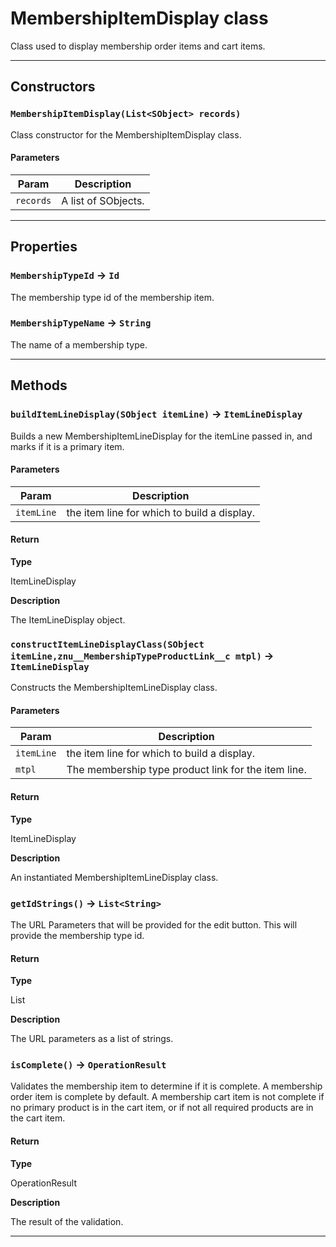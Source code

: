 # MembershipItemDisplay class

Class used to display membership order items and cart items.

---
## Constructors
### `MembershipItemDisplay(List<SObject> records)`

Class constructor for the MembershipItemDisplay class.
#### Parameters
|Param|Description|
|-----|-----------|
|`records` |  A list of SObjects. |

---
## Properties

### `MembershipTypeId` → `Id`

The membership type id of the membership item.

### `MembershipTypeName` → `String`

The name of a membership type.

---
## Methods
### `buildItemLineDisplay(SObject itemLine)` → `ItemLineDisplay`

Builds a new MembershipItemLineDisplay for the itemLine passed in, and marks if it is a primary item.

#### Parameters
|Param|Description|
|-----|-----------|
|`itemLine` |  the item line for which to build a display. |

#### Return

**Type**

ItemLineDisplay

**Description**

The ItemLineDisplay object.

### `constructItemLineDisplayClass(SObject itemLine,znu__MembershipTypeProductLink__c mtpl)` → `ItemLineDisplay`

Constructs the MembershipItemLineDisplay class.

#### Parameters
|Param|Description|
|-----|-----------|
|`itemLine` |  the item line for which to build a display. |
|`mtpl` |  The membership type product link for the item line. |

#### Return

**Type**

ItemLineDisplay

**Description**

An instantiated MembershipItemLineDisplay class.

### `getIdStrings()` → `List<String>`

The URL Parameters that will be provided for the edit button. This will provide the membership type id.

#### Return

**Type**

List<String>

**Description**

The URL parameters as a list of strings.

### `isComplete()` → `OperationResult`

Validates the membership item to determine if it is complete. A membership order item is complete by default. A membership cart item is not complete if no primary product is in the cart item, or if not all required products are in the cart item.

#### Return

**Type**

OperationResult

**Description**

The result of the validation.

---
